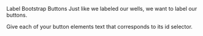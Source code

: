Label Bootstrap Buttons
Just like we labeled our wells, we want to label our buttons.

Give each of your button elements text that corresponds to its id selector.
